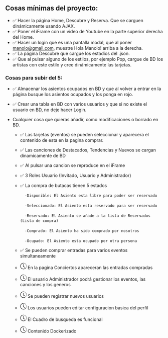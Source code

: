 ## Cosas mínimas del proyecto:

- ✅ Hacer la página Home, Descubre y Reserva. Que se carguen dinámicamente usando AJAX.
- ✅ Poner el iFrame con un video de Youtube en la parte superior derecha del Home.
- ✅ Hacer un login que es una pantalla modal, que al poner manolo@gmail.com, muestre Hola Manolo! arriba a la derecha. 
- ✅ La página Descubre que cargue los estadios del .json.
- ✅ Que al pulsar alguno de los estilos, por ejemplo Pop, cargue de BD los artistas con este estilo y cree dinámicamente las tarjetas.

### Cosas para subir del 5:

- ✅ Almacenar los asientos ocupados en BD y que al volver a entrar en la página busque los asientos ocupados y los ponga en rojo.
- ✅ Crear una tabla en BD con varios usuarios y que si no existe el usuario en BD, no deje hacer Login.


-  Cualquier cosa que quieras añadir, como modificaciones o borrado en BD.

    - ✅ Las tarjetas (eventos) se pueden seleccionar y aparecera el contenido de esta en la pagina comprar.
    - ✅ Las canciones de Destacados, Tendencias y Nuevos se cargan dinamicamente de BD
    - ✅ Al pulsar una cancion se reproduce en el iFrame
    - ✅ 3 Roles Usuario (Invitado, Usuario y Administrador)
    - ✅ La compra de butacas tienen 5 estados 
            
            -Disponible: El Asiento esta libre para poder ser reservado

            -Seleccionado: El Asiento esta reservado para ser reservado
            
            -Reservado: El Asiento se añade a la lista de Reservados (Lista de compra)
            
            -Comprado: El Asiento ha sido comprado por nosotros
        
            -Ocupado: El Asiento esta ocupado por otra persona
    
    - ✅ Se pueden comprar entradas para varios eventos simultaneamente 
    
    
    - <img src="images/clock-history.svg" alt="drawing" style="width:20px;"/> En la pagina Conciertos apareceran las entradas compradas 
    - <img src="images/clock-history.svg" alt="drawing" style="width:20px;"/> El usuario Administrador podrá gestionar los eventos, las canciones y los generos 
    - <img src="images/clock-history.svg" alt="drawing" style="width:20px;"/> Se pueden registrar nuevos usuarios
    - <img src="images/clock-history.svg" alt="drawing" style="width:20px;"/> Los usuarios pueden editar configuracion basica del perfil
    - <img src="images/clock-history.svg" alt="drawing" style="width:20px;"/> El Cuadro de busqueda es funcional
    - <img src="images/clock-history.svg" alt="drawing" style="width:20px;"/> Contenido Dockerizado